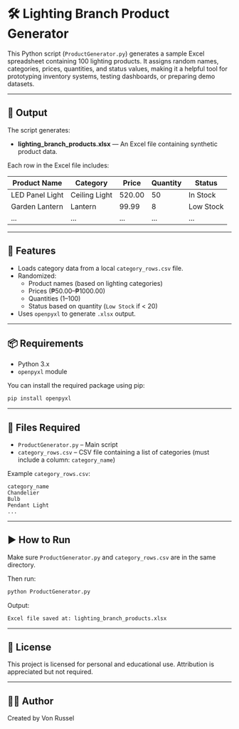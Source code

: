 # 🛠️ Lighting Branch Product Generator

This Python script (`ProductGenerator.py`) generates a sample Excel spreadsheet containing 100 lighting products. It assigns random names, categories, prices, quantities, and status values, making it a helpful tool for prototyping inventory systems, testing dashboards, or preparing demo datasets.

---

## 📁 Output

The script generates:

- **lighting_branch_products.xlsx** — An Excel file containing synthetic product data.

Each row in the Excel file includes:

| Product Name       | Category        | Price  | Quantity | Status     |
|--------------------|------------------|--------|----------|------------|
| LED Panel Light     | Ceiling Light    | 520.00 | 50       | In Stock   |
| Garden Lantern      | Lantern          | 99.99  | 8        | Low Stock  |
| ...                | ...              | ...    | ...      | ...        |

---

## 🧩 Features

- Loads category data from a local `category_rows.csv` file.
- Randomized:
  - Product names (based on lighting categories)
  - Prices (₱50.00–₱1000.00)
  - Quantities (1–100)
  - Status based on quantity (`Low Stock` if < 20)
- Uses `openpyxl` to generate `.xlsx` output.

---

## 📦 Requirements

- Python 3.x
- `openpyxl` module

You can install the required package using pip:

```bash
pip install openpyxl
```

---

## 📂 Files Required

- `ProductGenerator.py` – Main script
- `category_rows.csv` – CSV file containing a list of categories (must include a column: `category_name`)

Example `category_rows.csv`:
```csv
category_name
Chandelier
Bulb
Pendant Light
...
```

---

## ▶️ How to Run

Make sure `ProductGenerator.py` and `category_rows.csv` are in the same directory.

Then run:

```bash
python ProductGenerator.py
```

Output:
```bash
Excel file saved at: lighting_branch_products.xlsx
```

---

## 📜 License

This project is licensed for personal and educational use. Attribution is appreciated but not required.

---

## 🙋‍♂️ Author

Created by Von Russel 
